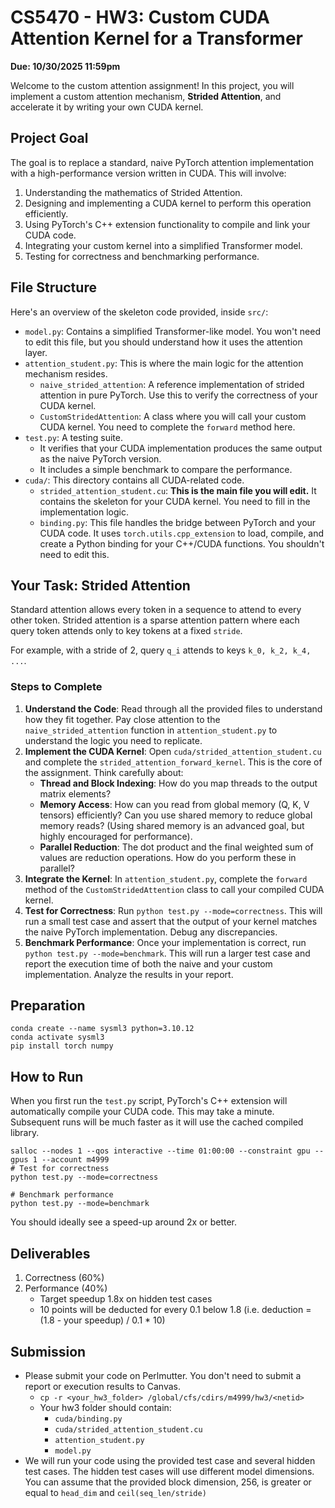 # CS5470 - HW3: Custom CUDA Attention Kernel for a Transformer
**Due: 10/30/2025 11:59pm**

Welcome to the custom attention assignment! In this project, you will implement a custom attention mechanism, **Strided Attention**, and accelerate it by writing your own CUDA kernel.

## Project Goal

The goal is to replace a standard, naive PyTorch attention implementation with a high-performance version written in CUDA. This will involve:
1.  Understanding the mathematics of Strided Attention.
2.  Designing and implementing a CUDA kernel to perform this operation efficiently.
3.  Using PyTorch's C++ extension functionality to compile and link your CUDA code.
4.  Integrating your custom kernel into a simplified Transformer model.
5.  Testing for correctness and benchmarking performance.

## File Structure

Here's an overview of the skeleton code provided, inside `src/`:

* `model.py`: Contains a simplified Transformer-like model. You won't need to edit this file, but you should understand how it uses the attention layer.
* `attention_student.py`: This is where the main logic for the attention mechanism resides.
    * `naive_strided_attention`: A reference implementation of strided attention in pure PyTorch. Use this to verify the correctness of your CUDA kernel.
    * `CustomStridedAttention`: A class where you will call your custom CUDA kernel. You need to complete the `forward` method here.
* `test.py`: A testing suite.
    * It verifies that your CUDA implementation produces the same output as the naive PyTorch version.
    * It includes a simple benchmark to compare the performance.
* `cuda/`: This directory contains all CUDA-related code.
    * `strided_attention_student.cu`: **This is the main file you will edit.** It contains the skeleton for your CUDA kernel. You need to fill in the implementation logic.
    * `binding.py`: This file handles the bridge between PyTorch and your CUDA code. It uses `torch.utils.cpp_extension` to load, compile, and create a Python binding for your C++/CUDA functions. You shouldn't need to edit this.

## Your Task: Strided Attention

Standard attention allows every token in a sequence to attend to every other token. Strided attention is a sparse attention pattern where each query token attends only to key tokens at a fixed `stride`.

For example, with a stride of 2, query `q_i` attends to keys `k_0, k_2, k_4, ...`.

### Steps to Complete

1.  **Understand the Code**: Read through all the provided files to understand how they fit together. Pay close attention to the `naive_strided_attention` function in `attention_student.py` to understand the logic you need to replicate.
2.  **Implement the CUDA Kernel**: Open `cuda/strided_attention_student.cu` and complete the `strided_attention_forward_kernel`. This is the core of the assignment. Think carefully about:
    * **Thread and Block Indexing**: How do you map threads to the output matrix elements?
    * **Memory Access**: How can you read from global memory (Q, K, V tensors) efficiently? Can you use shared memory to reduce global memory reads? (Using shared memory is an advanced goal, but highly encouraged for performance).
    * **Parallel Reduction**: The dot product and the final weighted sum of values are reduction operations. How do you perform these in parallel?
3.  **Integrate the Kernel**: In `attention_student.py`, complete the `forward` method of the `CustomStridedAttention` class to call your compiled CUDA kernel.
4.  **Test for Correctness**: Run `python test.py --mode=correctness`. This will run a small test case and assert that the output of your kernel matches the naive PyTorch implementation. Debug any discrepancies.
5.  **Benchmark Performance**: Once your implementation is correct, run `python test.py --mode=benchmark`. This will run a larger test case and report the execution time of both the naive and your custom implementation. Analyze the results in your report.

## Preparation

```
conda create --name sysml3 python=3.10.12
conda activate sysml3
pip install torch numpy
```

## How to Run


When you first run the `test.py` script, PyTorch's C++ extension will automatically compile your CUDA code. This may take a minute. Subsequent runs will be much faster as it will use the cached compiled library.

```
salloc --nodes 1 --qos interactive --time 01:00:00 --constraint gpu --gpus 1 --account m4999
# Test for correctness
python test.py --mode=correctness

# Benchmark performance
python test.py --mode=benchmark
```

You should ideally see a speed-up around 2x or better.

## Deliverables
1. Correctness (60%)
2. Performance (40%)
    - Target speedup 1.8x on hidden test cases
    - 10 points will be deducted for every 0.1 below 1.8 (i.e. deduction = (1.8 - your speedup) / 0.1 * 10)

## Submission
- Please submit your code on Perlmutter. You don't need to submit a report or execution results to Canvas.
    - `cp -r <your_hw3_folder> /global/cfs/cdirs/m4999/hw3/<netid>`
    - Your hw3 folder should contain:
        - `cuda/binding.py`
        - `cuda/strided_attention_student.cu`
        - `attention_student.py`
        - `model.py`
- We will run your code using the provided test case and several hidden test cases. The hidden test cases will use different model dimensions. You can assume that the provided block dimension, 256, is greater or equal to `head_dim` and `ceil(seq_len/stride)`
